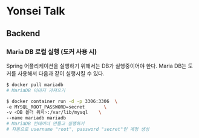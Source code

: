 # Yonsei Talk

## Backend

### Maria DB 로컬 실행 (도커 사용 시)
Spring 어플리케이션을 실행하기 위해서는 DB가 실행중이어야 한다. Maria DB는 도커를 사용해서 다음과 같이 실행시킬 수 있다.

```bash
$ docker pull mariadb
# MariaDB 이미지 가져오기

$ docker container run -d -p 3306:3306 	\
-e MYSQL_ROOT_PASSWORD=secret 		\
-v <DB 폴더 위치>:/var/lib/mysql 	\
--name mariadb mariadb
# MariaDB 컨테이너 만들고 실행하기
# 자동으로 username "root", password "secret"인 계정 생성
```

